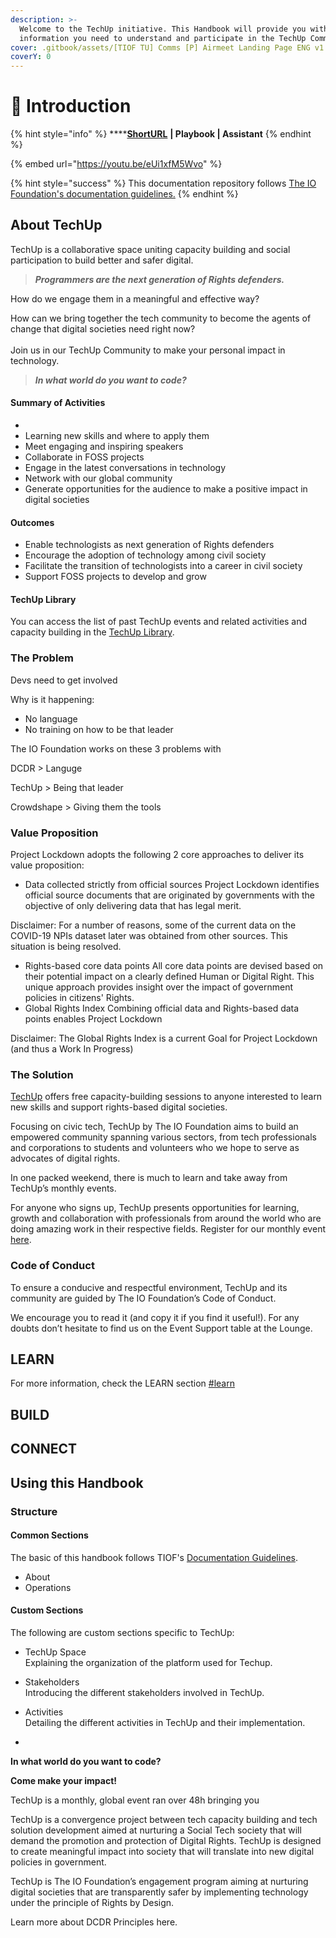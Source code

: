 ```yaml
---
description: >-
  Welcome to the TechUp initiative. This Handbook will provide you with all the
  information you need to understand and participate in the TechUp Community.
cover: .gitbook/assets/[TIOF TU] Comms [P] Airmeet Landing Page ENG v1.1.jpg
coverY: 0
---
```


# 🚧 Introduction



{% hint style="info" %}
****[**ShortURL**](https://tiof.click/TUDocs) **| Playbook | Assistant**
{% endhint %}

{% embed url="https://youtu.be/eUi1xfM5Wvo" %}

{% hint style="success" %}
This documentation repository follows [The IO Foundation's documentation guidelines.](https://tiof.click/TIOFHBDG)
{% endhint %}

## About TechUp

TechUp is a collaborative space uniting capacity building and social participation to build better and safer digital.

> _**Programmers are the next generation of Rights defenders.**_

How do we engage them in a meaningful and effective way?

How can we bring together the tech community to become the agents of change that digital societies need right now?\
\
Join us in our TechUp Community to make your personal impact in technology.

> _**In what world do you want to code?**_

#### **Summary of Activities**

*
* Learning new skills and where to apply them
* Meet engaging and inspiring speakers
* Collaborate in FOSS projects
* Engage in the latest conversations in technology
* Network with our global community
* Generate opportunities for the audience to make a positive impact in digital societies

#### **Outcomes**

* Enable technologists as next generation of Rights defenders
* Encourage the adoption of technology among civil society
* Facilitate the transition of technologists into a career in civil society
* Support FOSS projects to develop and grow

#### **TechUp Library**

You can access the list of past TechUp events and related activities and capacity building in the [TechUp Library](https://opencollective.com/redirect?url=https%3A%2F%2FTIOF.Click%2FTULibrary).





### The Problem

Devs need to get involved



Why is it happening:&#x20;

* No language
* No training on how to be that leader

The IO Foundation works on these 3 problems with

DCDR > Languge

TechUp > Being that leader

Crowdshape > Giving them the tools





### Value Proposition

Project Lockdown adopts the following 2 core approaches to deliver its value proposition:

* Data collected strictly from official sources Project Lockdown identifies official source documents that are originated by governments with the objective of only delivering data that has legal merit.

Disclaimer: For a number of reasons, some of the current data on the COVID-19 NPIs dataset later was obtained from other sources. This situation is being resolved.

* Rights-based core data points All core data points are devised based on their potential impact on a clearly defined Human or Digital Right. This unique approach provides insight over the impact of government policies in citizens' Rights.
* Global Rights Index Combining official data and Rights-based data points enables Project Lockdown

Disclaimer: The Global Rights Index is a current Goal for Project Lockdown (and thus a Work In Progress)

### The Solution





[TechUp](https://theiofoundation.org/TechUp) offers free capacity-building sessions to anyone interested to learn new skills and support rights-based digital societies.

Focusing on civic tech, TechUp by The IO Foundation aims to build an empowered community spanning various sectors, from tech professionals and corporations to students and volunteers who we hope to serve as advocates of digital rights.

In one packed weekend, there is much to learn and take away from TechUp’s monthly events.

For anyone who signs up, TechUp presents opportunities for learning, growth and collaboration with professionals from around the world who are doing amazing work in their respective fields. Register for our monthly event [here](https://tiof.click/EventsRSVP).

### **Code of Conduct**

To ensure a conducive and respectful environment, TechUp and its community are guided by The IO Foundation’s Code of Conduct.

We encourage you to read it (and copy it if you find it useful!). For any doubts don’t hesitate to find us on the Event Support table at the Lounge.

## LEARN

For more information, check the LEARN section [#learn](./#learn "mention")

## BUILD



## CONNECT



## Using this Handbook



### Structure

#### Common Sections

The basic of this handbook follows TIOF's [Documentation Guidelines](https://tiof.click/TIOFHBDG).

* About
* Operations

#### Custom Sections

The following are custom sections specific to TechUp:

* TechUp Space\
  Explaining the organization of the platform used for Techup.
* Stakeholders\
  Introducing the different stakeholders involved in TechUp.
* Activities\
  Detailing the different activities in TechUp and their implementation.









*

**In what world do you want to code?**

**Come make your impact!**



TechUp is a monthly, global event ran over 48h bringing you

TechUp is a convergence project between tech capacity building and tech solution development aimed at nurturing a Social Tech society that will demand the promotion and protection of Digital Rights. TechUp is designed to create meaningful impact into society that will translate into new digital policies in government.

TechUp is The IO Foundation’s engagement program aiming at nurturing digital societies that are transparently safer by implementing technology under the principle of Rights by Design.

Learn more about DCDR Principles here.

